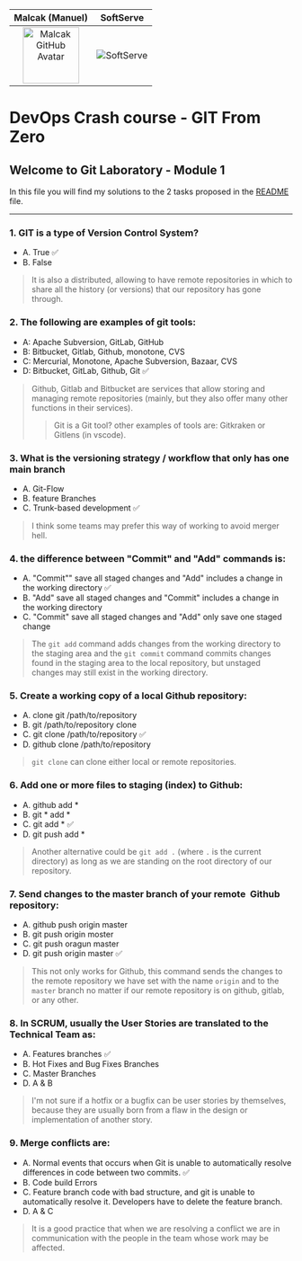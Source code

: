 Malcak (Manuel)             |  SoftServe
:-------------------------:|:-------------------------:
<img src="https://avatars.githubusercontent.com/u/59063272?v=4" width="100" height="100" alt="Malcak GitHub Avatar">  |  ![SoftServe](https://media-exp2.licdn.com/dms/image/C4E0BAQEhqEYDn2-LkA/company-logo_100_100/0/1580391093627?e=1663200000&v=beta&t=EO7vueG3ailmZ1RfTbu4knkfQGiqf5LZa1RJ90nt5do)

# DevOps Crash course - GIT From Zero
## Welcome to Git Laboratory - Module 1

In this file you will find my solutions to the 2 tasks proposed in the [README](../README.md) file.

---

### 1. GIT is a type of Version Control System?
- A. True ✅
- B. False
> It is also a distributed, allowing to have remote repositories in which to share all the history (or versions) that our repository has gone through.

### 2. The following are examples of git tools:
- A: Apache Subversion, GitLab, GitHub
- B: Bitbucket, Gitlab, Github, monotone, CVS
- C: Mercurial, Monotone, Apache Subversion, Bazaar, CVS
- D: Bitbucket, GitLab, Github, Git ✅
> Github, Gitlab and Bitbucket are services that allow storing and managing remote repositories (mainly, but they also offer many other functions in their services).
> > Git is a Git tool? other examples of tools are: Gitkraken or Gitlens (in vscode).

### 3. What is the versioning strategy / workflow that only has one main branch
- A. Git-Flow
- B. feature Branches
- C. Trunk-based development ✅
> I think some teams may prefer this way of working to avoid merger hell.

### 4. the difference between "Commit" and "Add" commands is:
- A. "Commit"" save all staged changes and "Add" includes a change in the working directory ✅
- B. "Add" save all staged changes and "Commit" includes a change in the working directory
- C. "Commit" save all staged changes and "Add" only save one staged change
> The `git add` command adds changes from the working directory to the staging area and the `git commit` command commits changes found in the staging area to the local repository, but unstaged changes may still exist in the working directory.

### 5. Create a working copy of a local Github repository:
- A. clone git /path/to/repository
- B. git /path/to/repository clone
- C. git clone /path/to/repository ✅
- D. github clone /path/to/repository
> `git clone` can clone either local or remote repositories.

### 6. Add one or more files to staging (index) to Github:
- A. github add *
- B. git * add *
- C. git add * ✅
- D. git push add *
> Another alternative could be `git add .` (where `.` is the current directory) as long as we are standing on the root directory of our repository.

### 7. Send changes to the master branch of your remote  Github repository:
- A. github push origin master
- B. git push origin moster
- C. git push oragun master
- D. git push origin master ✅
> This not only works for Github, this command sends the changes to the remote repository we have set with the name `origin` and to the `master` branch no matter if our remote repository is on github, gitlab, or any other.

### 8. In SCRUM, usually the User Stories are translated to the Technical Team as:
- A. Features branches ✅
- B. Hot Fixes and Bug Fixes Branches
- C. Master Branches
- D. A & B 
> I'm not sure if a hotfix or a bugfix can be user stories by themselves, because they are usually born from a flaw in the design or implementation of another story.

### 9. Merge conflicts are:
- A. Normal events that occurs when Git is unable to automatically resolve differences in code between two commits. ✅
- B. Code build Errors
- C. Feature branch code with bad structure, and git is unable to automatically resolve it. Developers have to delete the feature branch.
- D. A & C
> It is a good practice that when we are resolving a conflict we are in communication with the people in the team whose work may be affected.


